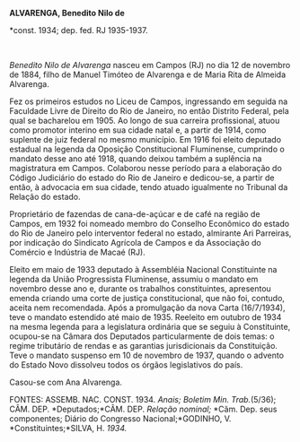 **ALVARENGA, Benedito Nilo de**

\*const. 1934; dep. fed. RJ 1935-1937.        

 

*Benedito Nilo de Alvarenga* nasceu em Campos (RJ) no dia 12 de novembro
de 1884, filho de Manuel Timóteo de Alvarenga e de Maria Rita de Almeida
Alvarenga.

Fez os primeiros estudos no Liceu de Campos, ingressando em seguida na
Faculdade Livre de Direito do Rio de Janeiro, no então Distrito Federal,
pela qual se bacharelou em 1905. Ao longo de sua carreira profissional,
atuou como promotor interino em sua cidade natal e, a partir de 1914,
como suplente de juiz federal no mesmo município. Em 1916 foi eleito
deputado estadual na legenda da Oposição Constitucional Fluminense,
cumprindo o mandato desse ano até 1918, quando deixou também a suplência
na magistratura em Campos. Colaborou nesse período para a elaboração do
Código Judiciário do estado do Rio de Janeiro e dedicou-se, a partir de
então, à advocacia em sua cidade, tendo atuado igualmente no Tribunal da
Relação do estado.

Proprietário de fazendas de cana-de-açúcar e de café na região de
Campos, em 1932 foi nomeado membro do Conselho Econômico do estado do
Rio de Janeiro pelo interventor federal no estado, almirante Ari
Parreiras, por indicação do Sindicato Agrícola de Campos e da Associação
do Comércio e Indústria de Macaé (RJ).

Eleito em maio de 1933 deputado à Assembléia Nacional Constituinte na
legenda da União Progressista Fluminense, assumiu o mandato em novembro
desse ano e, durante os trabalhos constituintes, apresentou emenda
criando uma corte de justiça constitucional, que não foi, contudo,
aceita nem recomendada. Após a promulgação da nova Carta (16/7/1934),
teve o mandato estendido até maio de 1935. Reeleito em outubro de 1934
na mesma legenda para a legislatura ordinária que se seguiu à
Constituinte, ocupou-se na Câmara dos Deputados particularmente de dois
temas: o regime tributário de rendas e as garantias jurisdicionais da
Constituição. Teve o mandato suspenso em 10 de novembro de 1937, quando
o advento do Estado Novo dissolveu todos os órgãos legislativos do país.

Casou-se com Ana Alvarenga.

FONTES: ASSEMB. NAC. CONST. 1934. *Anais; Boletim Min. Trab.*(5/36);
CÂM. DEP. *Deputados;*CÂM. DEP. *Relação nominal;* *Câm. Dep. seus
componentes; Diário do Congresso Nacional;*GODINHO, V.
*Constituintes;*SILVA, H. *1934.*

 

 
